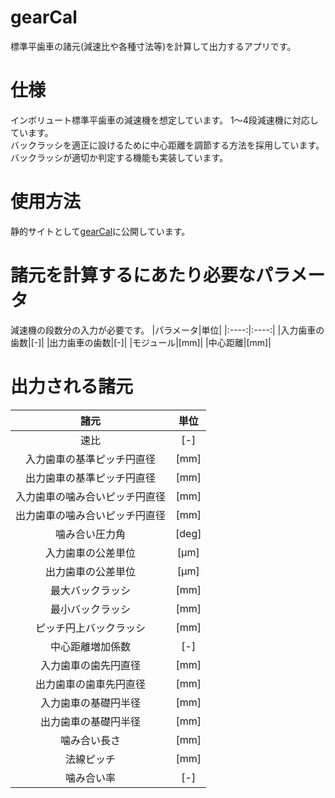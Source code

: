 # gearCal
標準平歯車の諸元(減速比や各種寸法等)を計算して出力するアプリです。  
# 仕様
インボリュート標準平歯車の減速機を想定しています。
1〜4段減速機に対応しています。  
バックラッシを適正に設けるために中心距離を調節する方法を採用しています。  
バックラッシが適切か判定する機能も実装しています。
# 使用方法
静的サイトとして[gearCal](https://kisuisou.github.io/gearCal/)に公開しています。
# 諸元を計算するにあたり必要なパラメータ
減速機の段数分の入力が必要です。
|パラメータ|単位|
|:----:|:----:|
|入力歯車の歯数|[-]|
|出力歯車の歯数|[-]|
|モジュール|[mm]|
|中心距離|[mm]|
# 出力される諸元
|諸元|単位|
|:----:|:----:|
|速比|[-]|
|入力歯車の基準ピッチ円直径|[mm]|
|出力歯車の基準ピッチ円直径|[mm]|
|入力歯車の噛み合いピッチ円直径|[mm]|
|出力歯車の噛み合いピッチ円直径|[mm]|
|噛み合い圧力角|[deg]|
|入力歯車の公差単位|[μm]|
|出力歯車の公差単位|[μm]|
|最大バックラッシ|[mm]|
|最小バックラッシ|[mm]|
|ピッチ円上バックラッシ|[mm]|
|中心距離増加係数|[-]|
|入力歯車の歯先円直径|[mm]|
|出力歯車の歯車先円直径|[mm]|
|入力歯車の基礎円半径|[mm]|
|出力歯車の基礎円半径|[mm]|
|噛み合い長さ|[mm]|
|法線ピッチ|[mm]|
|噛み合い率|[-]|

